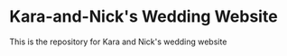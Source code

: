 Kara-and-Nick's Wedding Website
===============================

This is the repository for Kara and Nick's wedding website
